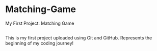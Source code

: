 # Matching-Game
My First Project: Matching Game

##
This is my first project uploaded using Git and GitHub. Represents the beginning of my coding journey!
